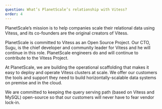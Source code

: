```yaml
---
question: What’s PlanetScale’s relationship with Vitess?
order: 4
---
```


PlanetScale’s mission is to help companies scale their relational data using Vitess, and its co-founders are the original creators of Vitess.

PlanetScale is committed to Vitess as an Open Source Project. Our CTO, Sugu, is the chief developer and community leader for Vitess and he will continue in this role. PlanetScale engineers do and will continue to contribute to the Vitess Project.

At PlanetScale, we are building the operational scaffolding that makes it easy to deploy and operate Vitess clusters at scale. We offer our customers the tools and support they need to build horizontally-scalable data systems on premise and in the cloud.

We are committed to keeping the query serving path (based on Vitess and MySQL) open-source so that our customers will never have to fear vendor lock-in.
